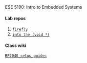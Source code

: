 ESE 5190: Intro to Embedded Systems

#### Lab repos
1. [`firefly`](https://github.com/ese-detkin-lab/ese5190-2022-lab1-firefly)
2. [`into the (void *)`](https://github.com/ese-detkin-lab/ese5190-2022-lab2-into-the-void-star)

#### Class wiki
[`RP2040 setup guides`](https://github.com/ese-detkin-lab/ese5190-2022/blob/main/guides/RP2040-C-SDK-setup.md)
